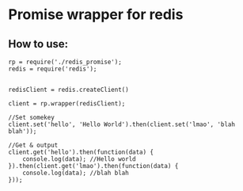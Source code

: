 # Promise wrapper for redis

## How to use:

	rp = require('./redis_promise');
	redis = require('redis');


	redisClient = redis.createClient()

	client = rp.wrapper(redisClient);

	//Set somekey
	client.set('hello', 'Hello World').then(client.set('lmao', 'blah blah'));

	//Get & output
	client.get('hello').then(function(data) {
		console.log(data); //Hello world
	}).then(client.get('lmao').then(function(data) {
		console.log(data); //blah blah
	}));
